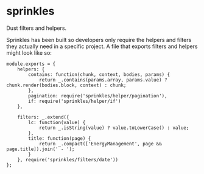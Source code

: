 # sprinkles

Dust filters and helpers.

Sprinkles has been built so developers only require the helpers and filters they actually need in a specific project. A file
that exports filters and helpers might look like so:

```
module.exports = {
	helpers: {
		contains: function(chunk, context, bodies, params) {
			return _.contains(params.array, params.value) ? chunk.render(bodies.block, context) : chunk;
		},
		pagination: require('sprinkles/helper/pagination'),
		if: require('sprinkles/helper/if')
	},
	
	filters: _.extend({
		lc: function(value) {
			return _.isString(value) ? value.toLowerCase() : value;
		},
		title: function(page) {
			return _.compact(['EnergyManagement', page && page.title]).join(' - ');
		}
	}, require('sprinkles/filters/date'))
};
```
